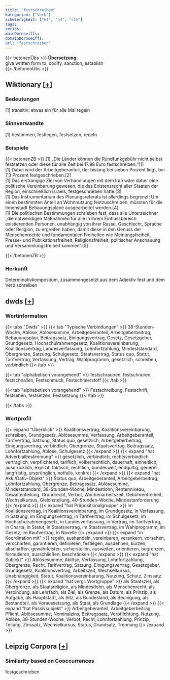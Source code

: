 ```yaml
---
title: "festschreiben"
kategorien: ["Verb"]
schwierigkeit: ["k1", "h4", "r15"]
tags:
series:
mainDornseiffs:
domainDornseiffs:
url: "festschreiben"
---
```


{{< betonenÜbs >}}
**Übersetzung:**  
give written form to, codify, sanction, establish  
{{< /betonenÜbs >}}

## Wiktionary [[+](https://de.wiktionary.org/wiki/festschreiben)]

### Bedeutungen
[1] transitiv: etwas ein für alle Mal regeln  

### Sinnverwandte
[1] bestimmen, festlegen, festsetzen, regeln  

### Beispiele
{{< betonenZB >}}
[1] „Die Länder können die Rundfunkgebühr nicht selbst festsetzen oder diese für alle Zeit bei 17.98 Euro festschreiben.“[1]  
[1] Dabei wird der Arbeitgeberanteil, der bislang bei sieben Prozent liegt, bei 7,3 Prozent festgeschrieben.[2]  
[1] Das erstrangige Ziel von Verhandlungen mit dem Iran wäre daher eine politische Vereinbarung gewesen, die das Existenzrecht aller Staaten der Region, einschließlich Israels, festgeschrieben hätte.[3]  
[1] Das Instrumentarium des Planungsreferats ist allerdings begrenzt: Um einen bestimmten Anteil an Wohnnutzung festzuschreiben, müssten für die Innenstadt Bebauungspläne ausgearbeitet werden.[4]  
[1] Die politischen Bestimmungen schrieben fest, dass alle Unterzeichner „die notwendigen Maßnahmen für alle in ihrem Einflussbereich existierenden Personen, unabhängig von ihrer Rasse, Geschlecht, Sprache oder Religion, zu ergreifen haben, damit diese in den Genuss der Menschenrechte und fundamentalen Freiheiten wie Meinungsfreiheit, Presse- und Publikationsfreiheit, Religionsfreiheit, politischer Anschauung und Versammlungsfreiheit kommen“.[5]  

{{< /betonenZB >}}
### Herkunft
Determinativkompositum, zusammengesetzt aus dem Adjektiv fest und dem Verb schreiben  



## dwds [[+](https://www.dwds.de/wb/festschreiben)]

### Wortinformation
{{< tabs "Dwds" >}}
{{< tab "Typische Verbindungen" >}}
38-Stunden-Woche, Ablöse, Ablösesumme, Arbeitgeberanteil, Arbeitgeberbeitrag, Bebauungsplan, Beitragssatz, Einigungsvertrag, Gesetz, Gesetzgeber, Grundgesetz, Hochschulrahmengesetz, Koalitionsvereinbarung, Koalitionsvertrag, Landesverfassung, Lohnfortzahlung, Mindeststandard, Obergrenze, Satzung, Schulgesetz, Staatsvertrag, Status quo, Statut, Tarifvertrag, Verfassung, Vertrag, Wahlprogramm, gesetzlich, schreiben, verbindlich
{{< /tab >}}

{{< tab "alphabetisch vorangehend" >}}
festschrauben, festschnüren, festschnallen, Festschmuck, Festschmierstoff
{{< /tab >}}

{{< tab "alphabetisch vorangehend" >}}
Festschreibung, Festschrift, festsehen, festsetzen, Festsetzung
{{< /tab >}}

{{< /tabs >}}

### Wortprofil
{{< expand "Überblick" >}} Koalitionsvertrag, Koalitionsvereinbarung, schreiben, Grundgesetz, Ablösesumme, Verfassung, Arbeitgeberanteil, Tarifvertrag, Satzung, Status quo, gesetzlich, Arbeitgeberbeitrag, Einigungsvertrag, verbindlich, Obergrenze, Staatsvertrag, Beitragssatz, Lohnfortzahlung, Ablöse, Schulgesetz {{< /expand >}}
{{< expand "hat Adverbialbestimmung" >}} gesetzlich, verbindlich, rechtsverbindlich, vertraglich, verpflichtend, tariflich, völkerrechtlich, dauerhaft, einheitlich, ausdrücklich, explizit, faktisch, rechtlich, bundesweit, endgültig, generell, langfristig, ursprünglich, notfalls, konkret {{< /expand >}}
{{< expand "hat Akk./Dativ-Objekt" >}} Status quo, Arbeitgeberanteil, Arbeitgeberbeitrag, Lohnfortzahlung, Obergrenze, Beitragssatz, Ablösesumme, Mindeststandard, 38-Stunden-Woche, Mindestlohn, Rentenniveau, Gewaltenteilung, Grundrecht, Verbot, Wochenarbeitszeit, Gebührenfreiheit, Wechselkursus, Gleichstellung, 40-Stunden-Woche, Mindestanforderung {{< /expand >}}
{{< expand "hat Präpositionalgruppe" >}} im Koalitionsvertrag, in Koalitionsvereinbarung, im Grundgesetz, in Verfassung, in Satzung, im Einigungsvertrag, in Tarifvertrag, im Schulgesetz, im Hochschulrahmengesetz, in Landesverfassung, in Vertrag, im Tarifvertrag, in Charta, in Statut, in Staatsvertrag, im Staatsvertrag, im Wahlprogramm, im Gesetz, im Kaufvertrag, in Novelle {{< /expand >}}
{{< expand "in Koordination mit" >}} regeln, aushandeln, vereinbaren, verankern, vorsehen, verschärfen, garantieren, definieren, festlegen, ausdehnen, kürzen, abschaffen, gewährleisten, sicherstellen, ausweiten, orientieren, begrenzen, formulieren, ausschließen, beschränken {{< /expand >}}
{{< expand "hat Subjekt" >}} Ablösesumme, Ablöse, Verfassung, Lohnfortzahlung, Obergrenze, Recht, Tarifvertrag, Satzung, Einigungsvertrag, Gesetzgeber, Grundgesetz, Koalitionsvertrag, Arbeitszeit, Wechselkursus, Unabhängigkeit, Statut, Koalitionsvereinbarung, Nutzung, Schutz, Zinssatz {{< /expand >}}
{{< expand "hat vergl. Wortgruppe" >}} als Staatsziel, als Obergrenze, als Staatsreligion, als Mindestlohn, als Menschenrecht, als Verbindung, als Lehrfach, als Ziel, als Grenze, als Datum, als Prinzip, als Aufgabe, als Hauptstadt, als Sitz, als Bundesland, als Bedingung, als Bestandteil, als Voraussetzung, als Staat, als Grundlage {{< /expand >}}
{{< expand "hat Passivsubjekt" >}} Arbeitgeberanteil, Arbeitgeberbeitrag, Pflicht, Ablösesumme, Nominalzins, Beitragssatz, Verpflichtung, Nutzung, Ablöse, 38-Stunden-Woche, Verbot, Recht, Lohnfortzahlung, Prinzip, Teilung, Zinssatz, Wechselkursus, Status, Grundsatz, Trennung {{< /expand >}}

## Leipzig Corpora [[+](https://corpora.uni-leipzig.de/en/res?word=festschreiben&corpusId=deu_newscrawl-public_2018)]


### Similarity based on Cooccurrences
festgeschrieben

